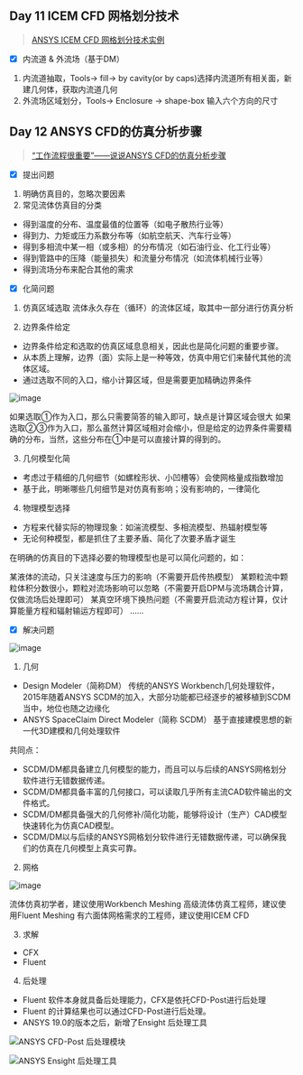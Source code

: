 ## Day 11 ICEM CFD 网格划分技术

> [ANSYS ICEM CFD 网格划分技术实例](https://www.bilibili.com/video/BV1HJ411K7yU?)

- [x] 内流道 & 外流场（基于DM）

1. 内流道抽取，Tools-> fill-> by cavity(or by caps)选择内流道所有相关面，新建几何体，获取内流道几何
2. 外流场区域划分，Tools-> Enclosure -> shape-box 输入六个方向的尺寸

## Day 12 ANSYS CFD的仿真分析步骤

> [“工作流程很重要”——说说ANSYS CFD的仿真分析步骤](https://zhuanlan.zhihu.com/p/78722352)

- [x] 提出问题

1. 明确仿真目的，忽略次要因素
2. 常见流体仿真目的分类

* 得到温度的分布、温度最值的位置等（如电子散热行业等）
* 得到力、力矩或压力系数分布等（如航空航天、汽车行业等）
* 得到多相流中某一相（或多相）的分布情况（如石油行业、化工行业等）
* 得到管路中的压降（能量损失）和流量分布情况（如流体机械行业等）
* 得到流场分布来配合其他的需求

- [x] 化简问题

1. 仿真区域选取
流体永久存在（循环）的流体区域，取其中一部分进行仿真分析

2. 边界条件给定
* 边界条件给定和选取的仿真区域息息相关，因此也是简化问题的重要步骤。
* 从本质上理解，边界（面）实际上是一种等效，仿真中用它们来替代其他的流体区域。
* 通过选取不同的入口，缩小计算区域，但是需要更加精确边界条件

![image](https://user-images.githubusercontent.com/43568675/184836659-2965ba2d-431f-41ee-9d06-58c8c0e90d4d.png)

如果选取①作为入口，那么只需要简答的输入即可，缺点是计算区域会很大
如果选取②③作为入口，那么虽然计算区域相对会缩小，但是给定的边界条件需要精确的分布，当然，这些分布在①中是可以直接计算的得到的。

3. 几何模型化简

* 考虑过于精细的几何细节（如螺栓形状、小凹槽等）会使网格量成指数增加
* 基于此，明晰哪些几何细节是对仿真有影响；没有影响的，一律简化

4. 物理模型选择

* 方程来代替实际的物理现象：如湍流模型、多相流模型、热辐射模型等
* 无论何种模型，都是抓住了主要矛盾、简化了次要矛盾才诞生

在明确的仿真目的下选择必要的物理模型也是可以简化问题的，如：

某液体的流动，只关注速度与压力的影响（不需要开启传热模型）
某颗粒流中颗粒体积分数很小，颗粒对流场影响可以忽略（不需要开启DPM与流场耦合计算，仅做流场后处理即可）
某真空环境下换热问题（不需要开启流动方程计算，仅计算能量方程和辐射输运方程即可）
……


- [x] 解决问题

![image](https://user-images.githubusercontent.com/43568675/184837703-119c6021-b416-489a-a912-138cb32fd68c.png)
1. 几何

* Design Modeler（简称DM）    传统的ANSYS Workbench几何处理软件，2015年随着ANSYS SCDM的加入，大部分功能都已经逐步的被移植到SCDM当中，地位也随之边缘化
* ANSYS SpaceClaim Direct Modeler（简称 SCDM）  基于直接建模思想的新一代3D建模和几何处理软件

共同点：

* SCDM/DM都具备建立几何模型的能力，而且可以与后续的ANSYS网格划分软件进行无错数据传递。
* SCDM/DM都具备丰富的几何接口，可以读取几乎所有主流CAD软件输出的文件格式。
* SCDM/DM都具备强大的几何修补/简化功能，能够将设计（生产）CAD模型快速转化为仿真CAD模型。
* SCDM/DM以与后续的ANSYS网格划分软件进行无错数据传递，可以确保我们的仿真在几何模型上真实可靠。


2. 网格

![image](https://user-images.githubusercontent.com/43568675/184838592-dd633aaa-1f24-4271-8949-004ee3992f44.png)

流体仿真初学者，建议使用Workbench Meshing
高级流体仿真工程师，建议使用Fluent Meshing
有六面体网格需求的工程师，建议使用ICEM CFD

3. 求解
* CFX
* Fluent
 
4. 后处理

* Fluent 软件本身就具备后处理能力，CFX是依托CFD-Post进行后处理
* Fluent 的计算结果也可以通过CFD-Post进行后处理。
* ANSYS 19.0的版本之后，新增了Ensight 后处理工具

![ANSYS CFD-Post 后处理模块](https://user-images.githubusercontent.com/43568675/184838867-c92f078b-882b-41ee-ba4c-a562abcd80f5.png)

![ANSYS Ensight 后处理工具](https://user-images.githubusercontent.com/43568675/184838874-b6c993c4-ca05-4623-9d44-1ac19f549750.png)

